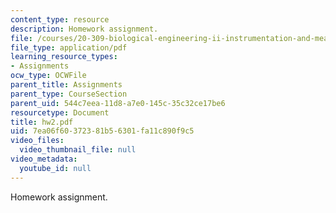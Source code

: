```yaml
---
content_type: resource
description: Homework assignment.
file: /courses/20-309-biological-engineering-ii-instrumentation-and-measurement-fall-2006/7ea06f60372381b56301fa11c890f9c5_hw2.pdf
file_type: application/pdf
learning_resource_types:
- Assignments
ocw_type: OCWFile
parent_title: Assignments
parent_type: CourseSection
parent_uid: 544c7eea-11d8-a7e0-145c-35c32ce17be6
resourcetype: Document
title: hw2.pdf
uid: 7ea06f60-3723-81b5-6301-fa11c890f9c5
video_files:
  video_thumbnail_file: null
video_metadata:
  youtube_id: null
---
```

Homework assignment.

